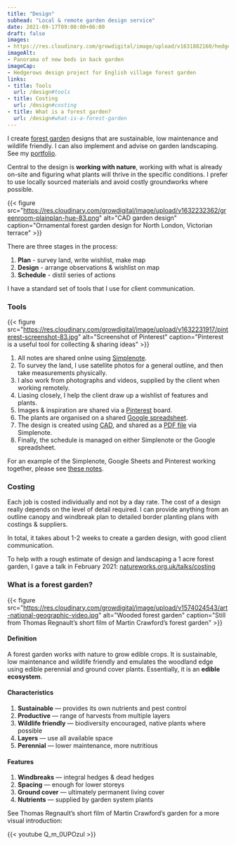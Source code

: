 ```yaml
---
title: "Design"
subhead: "Local & remote garden design service"
date: 2021-09-17T09:00:00+06:00
draft: false
images: 
- https://res.cloudinary.com/growdigital/image/upload/v1631882160/hedgerows/hedgerows-from-east-beds-mar21.jpg
imageAlt:
- Panorama of new beds in back garden
imageCap: 
- Hedgerows design project for English village forest garden
links:
- title: Tools
  url: /design#tools
- title: Costing
  url: /design#costing
- title: What is a forest garden?
  url: /design#what-is-a-forest-garden
---
```


I create [forest garden](#what-is-a-forest-garden) designs that are sustainable, low maintenance and wildlife friendly. I can also implement and advise on garden landscaping. See my [portfolio](/portfolio/).

Central to the design is **working with nature**, working with what is already on-site and figuring what plants will thrive in the specific conditions. I prefer to use locally sourced materials and avoid costly groundworks where possible.

{{< figure src="https://res.cloudinary.com/growdigital/image/upload/v1632232362/greenroom-plainplan-hue-83.png" alt="CAD garden design" caption="Ornamental forest garden design for North London, Victorian terrace" >}}

There are three stages in the process: 

1. **Plan** - survey land, write wishlist, make map
2. **Design** - arrange observations & wishlist on map
3. **Schedule** - distil series of actions

I have a standard set of tools that I use for client communication.

### Tools

{{< figure src="https://res.cloudinary.com/growdigital/image/upload/v1632231917/pinterest-screenshot-83.jpg" alt="Screenshot of Pinterest" caption="Pinterest is a useful tool for collecting & sharing ideas" >}}

1. All notes are shared onlne using [Simplenote](https://simplenote.com/).
2. To survey the land, I use satellite photos for a general outline, and then take measurements physically.
3. I also work from photographs and videos, supplied by the client when working remotely.
4. Liasing closely, I help the client draw up a wishlist of features and plants.
5. Images & inspiration are shared via a [Pinterest](https://www.pinterest.co.uk/NatureWorksGarden/) board.
6. The plants are organised on a shared [Google spreadsheet](https://www.google.com/sheets/about/).
7. The design is created using [CAD](https://qcad.org/en/), and shared as a [PDF file](https://en.wikipedia.org/wiki/PDF) via Simplenote.
8. Finally, the schedule is managed on either Simplenote or the Google spreadsheet.

For an example of the Simplenote, Google Sheets and Pinterest working together, please see [these notes](https://app.simplenote.com/p/gKnbY8).

### Costing

Each job is costed individually and not by a day rate. The cost of a design really depends on the level of detail required. I can provide anything from an outline canopy and windbreak plan to detailed border planting plans with costings & suppliers.

In total, it takes about 1-2 weeks to create a garden design, with good client communication.

To help with a rough estimate of design and landscaping a 1 acre forest garden, I gave a talk in February 2021: [natureworks.org.uk/talks/costing](https://www.natureworks.org.uk/talks/costing/)

### What is a forest garden?

{{< figure src="https://res.cloudinary.com/growdigital/image/upload/v1574024543/art-national-geographic-video.jpg" alt="Wooded forest garden" caption="Still from Thomas Regnault’s short film of Martin Crawford’s forest garden" >}}

#### Definition

A forest garden works with nature to grow edible crops. It is sustainable, low maintenance and wildlife friendly and emulates the woodland edge using edible perennial and ground cover plants. Essentially, it is an **edible ecosystem**. 

#### Characteristics

1. **Sustainable** — provides its own nutrients and pest control
2. **Productive** — range of harvests from multiple layers
3. **Wildlife friendly** — biodiversity encouraged, native plants where possible
4. **Layers** — use all available space
5. **Perennial** — lower maintenance, more nutritious

#### Features

1. **Windbreaks** — integral hedges & dead hedges
2. **Spacing** — enough for lower storeys
3. **Ground cover** — ultimately permanent living cover
4. **Nutrients** — supplied by garden system plants

See Thomas Regnault’s short film of Martin Crawford’s garden for a more visual introduction:

{{< youtube Q_m_0UPOzuI >}}
